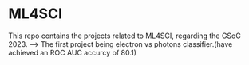 # ML4SCI
This repo contains the projects related to ML4SCI, regarding the GSoC 2023.
  --> The first project being electron vs photons classifier.(have achieved an ROC AUC accurcy of 80.1)
